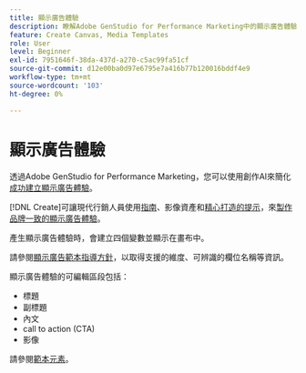 ```yaml
---
title: 顯示廣告體驗
description: 瞭解Adobe GenStudio for Performance Marketing中的顯示廣告體驗。
feature: Create Canvas, Media Templates
role: User
level: Beginner
exl-id: 7951646f-38da-437d-a270-c5ac99fa51cf
source-git-commit: d12e00ba0d97e6795e7a416b77b120016bddf4e9
workflow-type: tm+mt
source-wordcount: '103'
ht-degree: 0%

---
```


# 顯示廣告體驗

透過Adobe GenStudio for Performance Marketing，您可以使用創作AI來簡化[成功建立顯示廣告體驗](/help/user-guide/create/create-display-ad.md)。

[!DNL Create]可讓現代行銷人員使用[指南](/help/user-guide/guidelines/overview.md)、影像資產和[精心打造的提示](/help/user-guide/effective-prompts.md)，來[製作品牌一致的顯示廣告體驗](/help/user-guide/create/create-display-ad.md)。

產生顯示廣告體驗時，會建立四個變數並顯示在畫布中。

請參閱[顯示廣告範本指導方針](/help/user-guide/templates/display-template.md)，以取得支援的維度、可辨識的欄位名稱等資訊。

顯示廣告體驗的可編輯區段包括：

* 標題
* 副標題
* 內文
* call to action (CTA)
* 影像

請參閱[範本元素](/help/user-guide/content/use-templates.md#template-elements)。

<!-- ## Character counts

After you generate a set of display ad variants, you can see the character count displayed for each section. Hover over or click into a generated section, such as the subject line or the body, and see the section name and character count for that section.

![Character count](/help/assets/character-count.png){width="500" zoomable="yes"} -->
